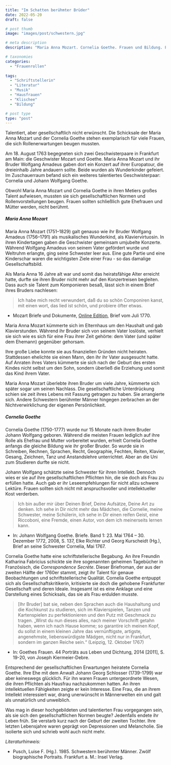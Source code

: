 ```yaml
---
title: "Im Schatten berühmter Brüder"
date: 2022-05-20
draft: false

# post thumb
image: "images/post/schwestern.jpg"

# meta description
description: "Maria Anna Mozart. Cornelia Goethe. Frauen und Bildung. Frau als Ehefrau und Mutter. Schicksal von talentierten Frauen. Gesellschaft und Rollenerwartungen. Wunderkinder. Wolfgang Amadeus Mozart. Johann Wolfgang Goethe."

# taxonomies
categories:
  - "Frauenrollen"
  
tags:
  - "Schriftstellerin"
  - "Literatur"
  - "Musik"
  - "Hausfrauen"
  - "Klischee"
  - "Bildung"

# post type
type: "post"
---
```



Talentiert, aber gesellschaftlich nicht erwünscht. Die Schicksale der Maria Anna Mozart und der Cornelia Goethe stehen exemplarisch für viele Frauen, die sich Rollenerwartungen beugen mussten.

Am 18. August 1763 begegneten sich zwei Geschwisterpaare in Frankfurt am Main: die Geschwister Mozart und Goethe. Maria Anna Mozart und ihr Bruder Wolfgang Amadeus gaben dort ein Konzert auf ihrer Europatour, die dreieinhalb Jahre andauern sollte. Beide wurden als Wunderkinder gefeiert. Im Zuschauerraum befand sich ein weiteres talentiertes Geschwisterpaar: Cornelia und Johann Wolfgang Goethe. 

Obwohl Maria Anna Mozart und Cornelia Goethe in ihren Metiers großes Talent aufwiesen, mussten sie sich gesellschaftlichen Normen und Rollenvorstellungen beugen. Frauen sollten schließlich gute Ehefrauen und Mütter werden, nicht berühmt.

##### Maria Anna Mozart
Maria Anna Mozart (1751–1829) galt genauso wie ihr Bruder Wolfgang Amadeus (1756–1791) als musikalisches Wunderkind, als Klaviervirtuosin. In ihren Kindertagen gaben die Geschwister gemeinsam umjubelte Konzerte. Während Wolfgang Amadeus von seinem Vater gefördert wurde und Weltruhm erlangte, ging seine Schwester leer aus. Eine gute Partie und eine Kinderschar waren die wichtigsten Ziele einer Frau - so das damalige Gesellschaftsbild.

Als Maria Anna 16 Jahre alt war und somit das heiratsfähige Alter erreicht hatte, durfte sie ihren Bruder nicht mehr auf den Konzertreisen begleiten. Dass auch sie Talent zum Komponieren besaß, lässt sich in einem Brief ihres Bruders nachlesen:

>Ich habe mich recht verwundert, daß du so schön Componiren kanst, mit einen wort, das lied ist schön, und probiere öfter etwas.

- Mozart Briefe und Dokumente, [Online Edition](https://dme.mozarteum.at/DME/briefe/letter.php?mid=758), Brief vom Juli 1770.

Maria Anna Mozart kümmerte sich im Elternhaus um den Haushalt und gab Klavierstunden. Während ihr Bruder sich von seinem Vater loslöste, verhielt sie sich wie es sich für eine Frau ihrer Zeit gehörte: dem Vater (und später dem Ehemann) gegenüber gehorsam. 

Ihre große Liebe konnte sie aus finanziellen Gründen nicht heiraten. Stattdessen ehelichte sie einen Mann, den ihr ihr Vater ausgesucht hatte. Auf Anraten ihres Vaters kümmerte sie sich nach der Geburt des ersten Kindes nicht selbst um den Sohn, sondern überließ die Erziehung und somit das Kind ihrem Vater.

Maria Anna Mozart überlebte ihren Bruder um viele Jahre, kümmerte sich später sogar um seinen Nachlass. Die gesellschaftliche Unterdrückung schien sie zeit ihres Lebens mit Fassung getragen zu haben. Sie arrangierte sich. Andere Schwestern berühmter Männer hingegen zerbrachen an der Nichtverwirklichung der eigenen Persönlichkeit.

##### Cornelia Goethe
Cornelia Goethe (1750-1777) wurde nur 15 Monate nach ihrem Bruder Johann Wolfgang geboren. Während die meisten Frauen lediglich auf ihre Rolle als Ehefrau und Mutter vorbereitet wurden, erhielt Cornelia Goethe anfangs die gleiche Bildung wie ihr großer Bruder. So wurde sie in Schreiben, Rechnen, Sprachen, Recht, Geographie, Fechten, Reiten, Klavier, Gesang, Zeichnen, Tanz und Anstandslehre unterrichtet. Aber an die Uni zum Studieren durfte sie nicht.

Johann Wolfgang schätzte seine Schwester für ihren Intellekt. Dennoch wies er sie auf ihre gesellschaftlichen Pflichten hin, die sie doch als Frau zu erfüllen hatte. Auch gab er ihr Leseempfehlungen für nicht allzu schwere Lektüre. Frauen sollten sich nicht mit anspruchsvoller und intellektueller Kost verderben.

>Ich bin außer mir über Deinen Brief, Deine Aufsätze, Deine Art zu denken. Ich sehe in Dir nicht mehr das Mädchen, die Cornelie, meine Schwester, meine Schülerin, ich sehe in Dir einen reifen Geist, eine Riccoboni, eine Fremde, einen Autor, von dem ich meinerseits lernen kann.

- In: Johann Wolfgang Goethe. Briefe. Band 1: 23. Mai 1764 – 30. Dezember 1772, 2008, S. 137, Elke Richter und Georg Kurscheidt (Hg.), Brief an seine Schwester Cornelia, Mai 1767.

Cornelia Goethe hatte eine schriftstellerische Begabung. An ihre Freundin Katharina Fabricius schickte sie ihre sogenannten geheimen Tagebücher in Französisch, die *Correspondence Secrète*. Dieser Briefroman, der aus der zweiten Hälfte der 1760er stammt, zeigt ihr Talent für genaue Beobachtungen und schriftstellerische Qualität. Cornelia Goethe entpuppt sich als Gesellschaftskritikerin, kritisierte sie doch die gehobene Frankfurter Gesellschaft und deren Ideale. Insgesamt ist es eine Anklage und eine Darstellung eines Schicksals, das sie als Frau erdulden musste.

>[Ihr Bruder] bat sie, neben den Sprachen auch die Haushaltung und die Kochkunst zu studieren, sich im Klavierspielen, Tanzen und Kartenspielen zu perfektionieren und den Putz mit Geschmack zu tragen. „Wirst du nun dieses alles, nach meiner Vorschrift getahn haben, wenn ich nach Hause komme; so garantire ich meinen Kopf, du sollst in einem kleinen Jahre das vernünftigste, artigste, angenehmste, liebenswürdigste Mädgen, nicht nur in Frankfurt, sondern im ganzen Reiche sein.“ (Leipzig, 12. Oktober 1767)

- In: Goethes Frauen. 44 Porträts aus Leben und Dichtung, 2014 [2011], S. 19-20, von Joseph Kiermeier-Debre.

Entsprechend der gesellschaftlichen Erwartungen heiratete Cornelia Goethe. Ihre Ehe mit dem Anwalt Johann Georg Schlosser (1739-1799) war aber keineswegs glücklich. Für ihn waren Frauen untergeordnete Wesen, die ihren Pflichten als Hausfrau nachzukommen hatten. An ihren intellektuellen Fähigkeiten zeigte er kein Interesse. Eine Frau, die an ihrem Intellekt interessiert war, drang unerwünscht in Männerwelten ein und galt als unnatürlich und unweiblich.

Was mag in dieser hochgebildeten und talentierten Frau vorgegangen sein, als sie sich den gesellschaftlichen Normen beugte? Jedenfalls endete ihr Leben früh. Sie verstarb kurz nach der Geburt der zweiten Tochter. Ihre letzten Lebensjahre waren geprägt von Depressionen und Melancholie. Sie isolierte sich und schrieb wohl auch nicht mehr.



*Literaturhinweis:*
- Pusch, Luise F. (Hg.). 1985. Schwestern berühmter Männer. Zwölf biographische Portraits. Frankfurt a. M.: Insel Verlag.
